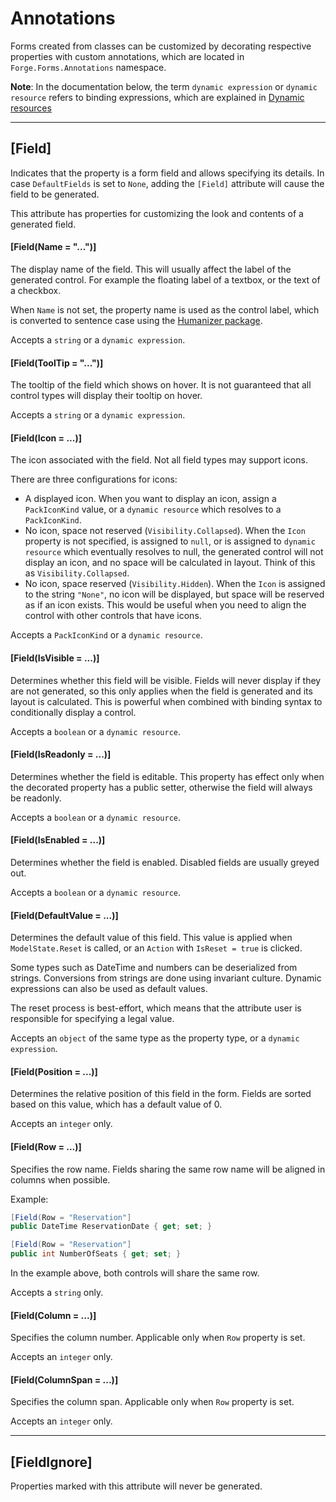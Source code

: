 # Annotations

Forms created from classes can be customized by decorating respective properties with custom annotations, which are located in `Forge.Forms.Annotations` namespace.

**Note**: In the documentation below, the term `dynamic expression` or `dynamic resource` refers to binding expressions, which are explained in [Dynamic resources](dynamic-resources.md)

---

## [Field]

Indicates that the property is a form field and allows specifying its details. In case `DefaultFields` is set to `None`, adding the `[Field]` attribute will cause the field to be generated.

This attribute has properties for customizing the look and contents of a generated field.

#### [Field(Name = "...")]

The display name of the field. This will usually affect the label of the generated control. For example the floating label of a textbox, or the text of a checkbox.

When `Name` is not set, the property name is used as the control label, which is converted to sentence case using the [Humanizer package](https://github.com/Humanizr/Humanizer#humanize-string).

Accepts a `string` or a `dynamic expression`.

#### [Field(ToolTip = "...")]

The tooltip of the field which shows on hover. It is not guaranteed that all control types will display their tooltip on hover.

Accepts a `string` or a `dynamic expression`.

#### [Field(Icon = ...)]

The icon associated with the field. Not all field types may support icons.

There are three configurations for icons:

- A displayed icon. When you want to display an icon, assign a `PackIconKind` value, or a `dynamic resource` which resolves to a `PackIconKind`.
- No icon, space not reserved (`Visibility.Collapsed`). When the `Icon` property is not specified, is assigned to `null`, or is assigned to `dynamic resource` which eventually resolves to null, the generated control will not display an icon, and no space will be calculated in layout. Think of this as `Visibility.Collapsed`.
- No icon, space reserved (`Visibility.Hidden`). When the `Icon` is assigned to the string `"None"`, no icon will be displayed, but space will be reserved as if an icon exists. This would be useful when you need to align the control with other controls that have icons.

Accepts a `PackIconKind` or a `dynamic resource`.

#### [Field(IsVisible = ...)]

Determines whether this field will be visible. Fields will never display if they are not generated, so this only applies when the field is generated and its layout is calculated. This is powerful when combined with binding syntax to conditionally display a control.

Accepts a `boolean` or a `dynamic resource`.

#### [Field(IsReadonly = ...)]

Determines whether the field is editable. This property has effect only when the decorated property has a public setter, otherwise the field will always be readonly.

Accepts a `boolean` or a `dynamic resource`.

#### [Field(IsEnabled = ...)]

Determines whether the field is enabled. Disabled fields are usually greyed out.

Accepts a `boolean` or a `dynamic resource`.

#### [Field(DefaultValue = ...)]

Determines the default value of this field. This value is applied when `ModelState.Reset` is called, or an `Action` with `IsReset = true` is clicked.

Some types such as DateTime and numbers can be deserialized from strings. Conversions from strings are done using invariant culture. Dynamic expressions can also be used as default values.

The reset process is best-effort, which means that the attribute user is responsible for specifying a legal value.

Accepts an `object` of the same type as the property type, or a `dynamic expression`.

#### [Field(Position = ...)]

Determines the relative position of this field in the form. Fields are sorted based on this value, which has a default value of 0.

Accepts an `integer` only.

#### [Field(Row = ...)]

Specifies the row name. Fields sharing the same row name will be aligned in columns when possible.

Example:

```csharp
[Field(Row = "Reservation"]
public DateTime ReservationDate { get; set; }

[Field(Row = "Reservation"]
public int NumberOfSeats { get; set; }
```

In the example above, both controls will share the same row.

Accepts a `string` only.

#### [Field(Column = ...)]

Specifies the column number. Applicable only when `Row` property is set.

Accepts an `integer` only.

#### [Field(ColumnSpan = ...)]

Specifies the column span. Applicable only when `Row` property is set.

Accepts an `integer` only.

---

## [FieldIgnore]

Properties marked with this attribute will never be generated.

